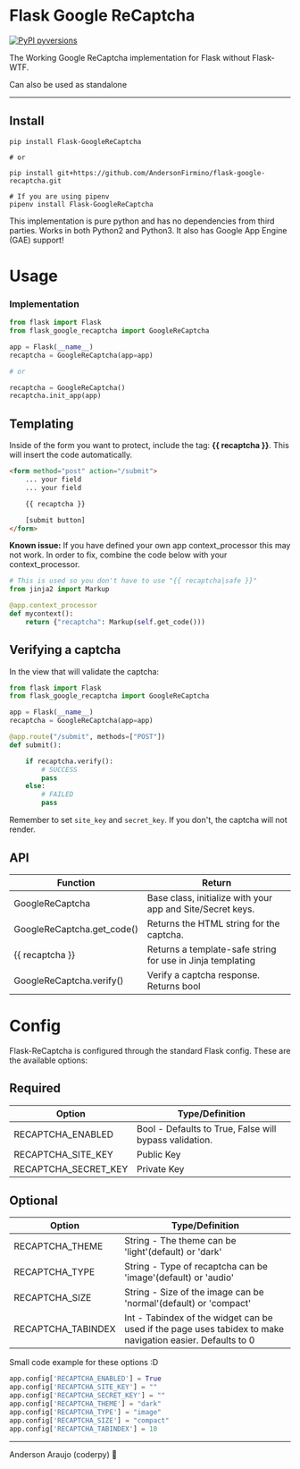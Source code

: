 # Flask Google ReCaptcha

[![PyPI pyversions](https://img.shields.io/pypi/pyversions/ansicolortags.svg)](https://pypi.python.org/pypi/ansicolortags/)

The Working Google ReCaptcha implementation for Flask without Flask-WTF.

Can also be used as standalone

---

## Install

```shell
pip install Flask-GoogleReCaptcha

# or

pip install git+https://github.com/AndersonFirmino/flask-google-recaptcha.git

# If you are using pipenv
pipenv install Flask-GoogleReCaptcha
```

This implementation is pure python and has no dependencies from third parties. Works in both Python2 and Python3. It also has Google App Engine (GAE) support!


# Usage

### Implementation

```python
from flask import Flask
from flask_google_recaptcha import GoogleReCaptcha

app = Flask(__name__)
recaptcha = GoogleReCaptcha(app=app)

# or

recaptcha = GoogleReCaptcha()
recaptcha.init_app(app)
```

## Templating

Inside of the form you want to protect, include the tag: **{{ recaptcha }}**. This will insert the code automatically. 

```html
<form method="post" action="/submit">
    ... your field
    ... your field

    {{ recaptcha }}

    [submit button]
</form>
```

**Known issue:** If you have defined your own app context_processor this may not work. In order to fix, combine the code below with your context_processor.

```python
# This is used so you don't have to use "{{ recaptcha|safe }}"
from jinja2 import Markup

@app.context_processor
def mycontext():
    return {"recaptcha": Markup(self.get_code()))
```

## Verifying a captcha

In the view that will validate the captcha:

```python
from flask import Flask
from flask_google_recaptcha import GoogleReCaptcha

app = Flask(__name__)
recaptcha = GoogleReCaptcha(app=app)

@app.route("/submit", methods=["POST"])
def submit():

    if recaptcha.verify():
        # SUCCESS
        pass
    else:
        # FAILED
        pass
```

Remember to set ``site_key`` and ``secret_key``. If you don't, the captcha will not render.

## API

| Function | Return |
| ------ | ------ |
| GoogleReCaptcha | Base class, initialize with your app and Site/Secret keys. |
| GoogleReCaptcha.get_code() | Returns the HTML string for the captcha. |
| {{ recaptcha }} | Returns a template-safe string for use in Jinja templating |
| GoogleReCaptcha.verify() | Verify a captcha response. Returns bool |


<!--
**GoogleReCaptcha(app, site_key, secret_key, is_enabled=True)**

**recaptcha.get_code()**

Returns the HTML code to implement. But you can use
**{{ recaptcha }}** directly in your template

**recaptcha.verfiy()**

Returns bool

-->

# Config

Flask-ReCaptcha is configured through the standard Flask config.
These are the available options:

## Required

| Option | Type/Definition |
| ------ | ------ |
| RECAPTCHA_ENABLED | Bool - Defaults to True, False will bypass validation. |
| RECAPTCHA_SITE_KEY | Public Key |
| RECAPTCHA_SECRET_KEY | Private Key |

## Optional

| Option | Type/Definition |
| ------ | ------ |
| RECAPTCHA_THEME | String - The theme can be 'light'(default) or 'dark' |
| RECAPTCHA_TYPE | String - Type of recaptcha can be 'image'(default) or 'audio' |
| RECAPTCHA_SIZE | String - Size of the image can be 'normal'(default) or 'compact' | 
| RECAPTCHA_TABINDEX | Int - Tabindex of the widget can be used if the page uses tabidex to make navigation easier. Defaults to 0 |

<!--
**RECAPTCHA_ENABLED**: Bool - True by default, when False it will bypass validation

**RECAPTCHA_SITE_KEY** : Public key

**RECAPTCHA_SECRET_KEY**: Private key

The following are **Optional** arguments.

**RECAPTCHA_THEME**: String - Theme can be 'light'(default) or 'dark'

**RECAPTCHA_TYPE**: String - Type of recaptcha can be 'image'(default) or 'audio'

**RECAPTCHA_SIZE**: String - Size of the image can be 'normal'(default) or 'compact'

**RECAPTCHA_TABINDEX**: Int - Tabindex of the widget can be used, if the page uses tabidex, to make navigation easier. Defaults to 0
-->

Small code example for these options :D

```python
app.config['RECAPTCHA_ENABLED'] = True
app.config['RECAPTCHA_SITE_KEY'] = ""
app.config['RECAPTCHA_SECRET_KEY'] = ""
app.config['RECAPTCHA_THEME'] = "dark"
app.config['RECAPTCHA_TYPE'] = "image"
app.config['RECAPTCHA_SIZE'] = "compact"
app.config['RECAPTCHA_TABINDEX'] = 10
```

---

Anderson Araujo (coderpy) :snake:
